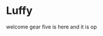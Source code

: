 # Luffy
welcome
gear five is here and it is op 
 
 
 
 
  
            
      
        
            
        
        
 
 
